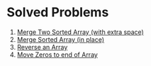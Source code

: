 # Solved Problems

1. [Merge Two Sorted Array (with extra space)](python/problemsolving/merge_sroted_array.py)
2. [Merge Sorted Array (in place)](python/problemsolving/leetcode/0088_leetcode.py)
3. [Reverse an Array](python/problemsolving/gfg160/003_problem.py)
4. [Move Zeros to end of Array](python/problemsolving/gfg160/002_problem.py)
